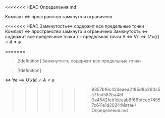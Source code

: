 <<<<<<< HEAD:Определения.md

Компакт <=>  пространство замкнуто и ограничено


<<<<<<< HEAD
Замкнутость<=>  содержит все предельные точки
Компакт <=> пространство замкнуто и ограничено
Замкнутость <=> содержит все предельные точки
x - предельная точка A <=> $\forall \epsilon \implies  U˙{x}(\epsilon) \cap A \neq \varnothing$   



=======
 > [!definition] Замкнутость
>  содержит все предельные точки

> [!definition] 
> 
 <=> $\forall \epsilon \implies  U˙{x}(\epsilon) \cap A \neq \varnothing$    
>>>>>>> 8357bf6c42deaea2185d8b260c5c71cd582ba48f
>>>>>>> 0a4842feb1deeab8f66bfceb74557c611e1d2024:Матан/Определения.md
